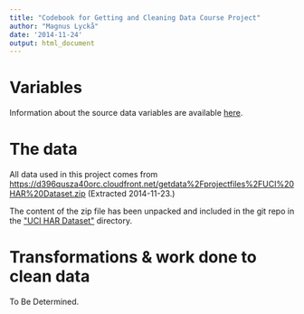 ```yaml
---
title: "Codebook for Getting and Cleaning Data Course Project"
author: "Magnus Lyckå"
date: '2014-11-24'
output: html_document
---
```


# Variables

Information about the source data variables are available [here](UCI%20HAR%20Dataset/).

# The data

All data used in this project comes from
https://d396qusza40orc.cloudfront.net/getdata%2Fprojectfiles%2FUCI%20HAR%20Dataset.zip
(Extracted 2014-11-23.)

The content of the zip file has been unpacked and included in the git repo in the ["UCI HAR Dataset"](UCI%20HAR%20Dataset/) directory.

# Transformations & work done to clean data

To Be Determined.